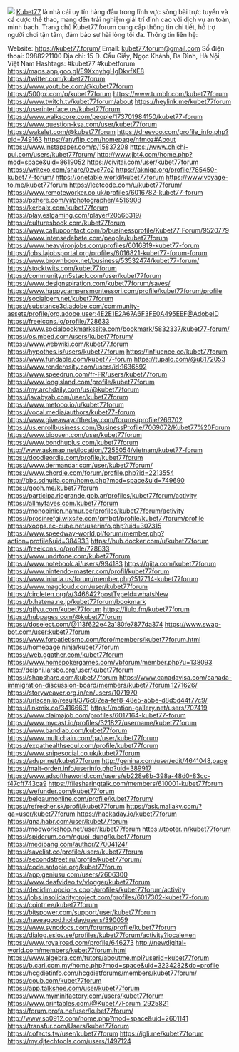 ![](https://g0v.hackmd.io/_uploads/SyKKbqVFkx.png)
<a href="https://kubet77.forum/">Kubet77</a> là nhà cái uy tín hàng đầu trong lĩnh vực sòng bài trực tuyến và cá cược thể thao, mang đến trải nghiệm giải trí đỉnh cao với dịch vụ an toàn, minh bạch. Trang chủ Kubet77.forum cung cấp thông tin chi tiết, hỗ trợ người chơi tận tâm, đảm bảo sự hài lòng tối đa.
Thông tin liên hệ:

Website: <a href="https://kubet77.forum/">https://kubet77.forum/</a>
Email: kubet77.forum@gmail.com
Số điện thoại: 0988221100
Địa chỉ: 15 Đ. Cầu Giấy, Ngọc Khánh, Ba Đình, Hà Nội, Việt Nam
Hashtags: #kubet77 #kubetforum
<a href="https://maps.app.goo.gl/E9XxnyhgHgDkvfXE8">https://maps.app.goo.gl/E9XxnyhgHgDkvfXE8</a>
<a href="https://twitter.com/kubet77forum">https://twitter.com/kubet77forum</a>
<a href="https://www.youtube.com/@kubet77forum">https://www.youtube.com/@kubet77forum</a>
<a href="https://500px.com/p/kubet77forum">https://500px.com/p/kubet77forum</a>
<a href="https://www.tumblr.com/kubet77forum">https://www.tumblr.com/kubet77forum</a>
<a href="https://www.twitch.tv/kubet77forum/about">https://www.twitch.tv/kubet77forum/about</a>
<a href="https://heylink.me/kubet77forum">https://heylink.me/kubet77forum</a>
<a href="https://userinterface.us/kubet77forum">https://userinterface.us/kubet77forum</a>
<a href="https://www.walkscore.com/people/173701984150/kubet77-forum">https://www.walkscore.com/people/173701984150/kubet77-forum</a>
<a href="https://www.question-ksa.com/user/kubet77forum">https://www.question-ksa.com/user/kubet77forum</a>
<a href="https://wakelet.com/@kubet77forum">https://wakelet.com/@kubet77forum</a>
<a href="https://dreevoo.com/profile_info.php?pid=749163">https://dreevoo.com/profile_info.php?pid=749163</a>
<a href="https://anyflip.com/homepage/nfmoz#About">https://anyflip.com/homepage/nfmoz#About</a>
<a href="https://www.instapaper.com/p/15837208">https://www.instapaper.com/p/15837208</a>
<a href="https://www.chichi-pui.com/users/kubet77forum/">https://www.chichi-pui.com/users/kubet77forum/</a>
<a href="http://www.jbt4.com/home.php?mod=space&uid=8619052">http://www.jbt4.com/home.php?mod=space&uid=8619052</a>
<a href="https://civitai.com/user/kubet77forum">https://civitai.com/user/kubet77forum</a>
<a href="https://writexo.com/share/0zvc77c2">https://writexo.com/share/0zvc77c2</a>
<a href="https://akniga.org/profile/785450-kubet77-forum/">https://akniga.org/profile/785450-kubet77-forum/</a>
<a href="https://onetable.world/kubet77forum">https://onetable.world/kubet77forum</a>
<a href="https://www.voyage-to.me/kubet77forum">https://www.voyage-to.me/kubet77forum</a>
<a href="https://leetcode.com/u/kubet77forum/">https://leetcode.com/u/kubet77forum/</a>
<a href="https://www.remoteworker.co.uk/profiles/6016782-kubet77-forum">https://www.remoteworker.co.uk/profiles/6016782-kubet77-forum</a>
<a href="https://pxhere.com/vi/photographer/4516908">https://pxhere.com/vi/photographer/4516908</a>
<a href="https://kerbalx.com/kubet77forum">https://kerbalx.com/kubet77forum</a>
<a href="https://play.eslgaming.com/player/20566319/">https://play.eslgaming.com/player/20566319/</a>
<a href="https://culturesbook.com/kubet77forum">https://culturesbook.com/kubet77forum</a>
<a href="https://www.callupcontact.com/b/businessprofile/Kubet77_Forum/9520779">https://www.callupcontact.com/b/businessprofile/Kubet77_Forum/9520779</a>
<a href="https://www.intensedebate.com/people/kubet77forum">https://www.intensedebate.com/people/kubet77forum</a>
<a href="https://www.heavyironjobs.com/profiles/6016819-kubet77-forum">https://www.heavyironjobs.com/profiles/6016819-kubet77-forum</a>
<a href="https://jobs.lajobsportal.org/profiles/6016821-kubet77-forum-forum">https://jobs.lajobsportal.org/profiles/6016821-kubet77-forum-forum</a>
<a href="https://www.brownbook.net/business/53532474/kubet77-forum/">https://www.brownbook.net/business/53532474/kubet77-forum/</a>
<a href="https://stocktwits.com/kubet77forum">https://stocktwits.com/kubet77forum</a>
<a href="https://community.m5stack.com/user/kubet77forum">https://community.m5stack.com/user/kubet77forum</a>
<a href="https://www.designspiration.com/kubet77forum/saves/">https://www.designspiration.com/kubet77forum/saves/</a>
<a href="https://www.happycampersmontessori.com/profile/kubet77forum/profile">https://www.happycampersmontessori.com/profile/kubet77forum/profile</a>
<a href="https://socialgem.net/kubet77forum">https://socialgem.net/kubet77forum</a>
<a href="https://substance3d.adobe.com/community-assets/profile/org.adobe.user:4E2E1E2A67A6F3FE0A495EEF@AdobeID">https://substance3d.adobe.com/community-assets/profile/org.adobe.user:4E2E1E2A67A6F3FE0A495EEF@AdobeID</a>
<a href="https://freeicons.io/profile/728633">https://freeicons.io/profile/728633</a>
<a href="https://www.socialbookmarkssite.com/bookmark/5832337/kubet77-forum/">https://www.socialbookmarkssite.com/bookmark/5832337/kubet77-forum/</a>
<a href="https://os.mbed.com/users/kubet77forum/">https://os.mbed.com/users/kubet77forum/</a>
<a href="https://www.webwiki.com/kubet77.forum">https://www.webwiki.com/kubet77.forum</a>
<a href="https://hypothes.is/users/kubet77forum">https://hypothes.is/users/kubet77forum</a>
<a href="https://influence.co/kubet77forum">https://influence.co/kubet77forum</a>
<a href="https://www.fundable.com/kubet77-forum">https://www.fundable.com/kubet77-forum</a>
<a href="https://tupalo.com/@u8172053">https://tupalo.com/@u8172053</a>
<a href="https://www.renderosity.com/users/id:1636592">https://www.renderosity.com/users/id:1636592</a>
<a href="https://www.speedrun.com/fr-FR/users/kubet77forum">https://www.speedrun.com/fr-FR/users/kubet77forum</a>
<a href="https://www.longisland.com/profile/kubet77forum">https://www.longisland.com/profile/kubet77forum</a>
<a href="https://my.archdaily.com/us/@kubet77forum">https://my.archdaily.com/us/@kubet77forum</a>
<a href="https://javabyab.com/user/kubet77forum">https://javabyab.com/user/kubet77forum</a>
<a href="https://www.metooo.io/u/kubet77forum">https://www.metooo.io/u/kubet77forum</a>
<a href="https://vocal.media/authors/kubet77-forum">https://vocal.media/authors/kubet77-forum</a>
<a href="https://www.giveawayoftheday.com/forums/profile/266702">https://www.giveawayoftheday.com/forums/profile/266702</a>
<a href="https://us.enrollbusiness.com/BusinessProfile/7069072/Kubet77%20Forum">https://us.enrollbusiness.com/BusinessProfile/7069072/Kubet77%20Forum</a>
<a href="https://www.bigoven.com/user/kubet77forum">https://www.bigoven.com/user/kubet77forum</a>
<a href="https://www.bondhuplus.com/kubet77forum">https://www.bondhuplus.com/kubet77forum</a>
<a href="http://www.askmap.net/location/7255054/vietnam/kubet77-forum">http://www.askmap.net/location/7255054/vietnam/kubet77-forum</a>
<a href="https://doodleordie.com/profile/kubet77forum">https://doodleordie.com/profile/kubet77forum</a>
<a href="https://www.dermandar.com/user/kubet77forum/">https://www.dermandar.com/user/kubet77forum/</a>
<a href="https://www.chordie.com/forum/profile.php?id=2213554">https://www.chordie.com/forum/profile.php?id=2213554</a>
<a href="http://bbs.sdhuifa.com/home.php?mod=space&uid=749690">http://bbs.sdhuifa.com/home.php?mod=space&uid=749690</a>
<a href="https://qooh.me/kubet77forum">https://qooh.me/kubet77forum</a>
<a href="https://participa.riogrande.gob.ar/profiles/kubet77forum/activity">https://participa.riogrande.gob.ar/profiles/kubet77forum/activity</a>
<a href="https://allmyfaves.com/kubet77forum">https://allmyfaves.com/kubet77forum</a>
<a href="https://monopinion.namur.be/profiles/kubet77forum/activity">https://monopinion.namur.be/profiles/kubet77forum/activity</a>
<a href="https://prosinrefgi.wixsite.com/pmbpf/profile/kubet77forum/profile">https://prosinrefgi.wixsite.com/pmbpf/profile/kubet77forum/profile</a>
<a href="https://xoops.ec-cube.net/userinfo.php?uid=307315">https://xoops.ec-cube.net/userinfo.php?uid=307315</a>
<a href="https://www.speedway-world.pl/forum/member.php?action=profile&uid=384933">https://www.speedway-world.pl/forum/member.php?action=profile&uid=384933</a>
<a href="https://hub.docker.com/u/kubet77forum">https://hub.docker.com/u/kubet77forum</a>
<a href="https://freeicons.io/profile/728633">https://freeicons.io/profile/728633</a>
<a href="https://www.undrtone.com/kubet77forum">https://www.undrtone.com/kubet77forum</a>
<a href="https://www.notebook.ai/users/994183">https://www.notebook.ai/users/994183</a>
<a href="https://qiita.com/kubet77forum">https://qiita.com/kubet77forum</a>
<a href="https://www.nintendo-master.com/profil/kubet77forum">https://www.nintendo-master.com/profil/kubet77forum</a>
<a href="https://www.iniuria.us/forum/member.php?517714-kubet77forum">https://www.iniuria.us/forum/member.php?517714-kubet77forum</a>
<a href="https://www.magcloud.com/user/kubet77forum">https://www.magcloud.com/user/kubet77forum</a>
<a href="https://circleten.org/a/346642?postTypeId=whatsNew">https://circleten.org/a/346642?postTypeId=whatsNew</a>
<a href="https://b.hatena.ne.jp/kubet77forum/bookmark">https://b.hatena.ne.jp/kubet77forum/bookmark</a>
<a href="https://gifyu.com/kubet77forum">https://gifyu.com/kubet77forum</a>
<a href="https://liulo.fm/kubet77forum">https://liulo.fm/kubet77forum</a>
<a href="https://hubpages.com/@kubet77forum">https://hubpages.com/@kubet77forum</a>
<a href="https://doselect.com/@113f622e42a180fe7877da374">https://doselect.com/@113f622e42a180fe7877da374</a>
<a href="https://www.swap-bot.com/user:kubet77forum">https://www.swap-bot.com/user:kubet77forum</a>
<a href="https://www.foroatletismo.com/foro/members/kubet77forum.html">https://www.foroatletismo.com/foro/members/kubet77forum.html</a>
<a href="https://homepage.ninja/kubet77forum">https://homepage.ninja/kubet77forum</a>
<a href="https://web.ggather.com/kubet77forum">https://web.ggather.com/kubet77forum</a>
<a href="https://www.homepokergames.com/vbforum/member.php?u=138093">https://www.homepokergames.com/vbforum/member.php?u=138093</a>
<a href="http://delphi.larsbo.org/user/kubet77forum">http://delphi.larsbo.org/user/kubet77forum</a>
<a href="https://shapshare.com/kubet77forum">https://shapshare.com/kubet77forum</a>
<a href="https://www.canadavisa.com/canada-immigration-discussion-board/members/kubet77forum.1271626/">https://www.canadavisa.com/canada-immigration-discussion-board/members/kubet77forum.1271626/</a>
<a href="https://storyweaver.org.in/en/users/1071970">https://storyweaver.org.in/en/users/1071970</a>
<a href="https://urlscan.io/result/376c82ea-fef8-48e5-a5be-d8d5d44f77c9/">https://urlscan.io/result/376c82ea-fef8-48e5-a5be-d8d5d44f77c9/</a>
<a href="https://linkmix.co/34166631">https://linkmix.co/34166631</a>
<a href="https://motion-gallery.net/users/707419">https://motion-gallery.net/users/707419</a>
<a href="https://www.claimajob.com/profiles/6017164-kubet77-forum">https://www.claimajob.com/profiles/6017164-kubet77-forum</a>
<a href="https://www.mycast.io/profiles/321827/username/kubet77forum">https://www.mycast.io/profiles/321827/username/kubet77forum</a>
<a href="https://www.bandlab.com/kubet77forum">https://www.bandlab.com/kubet77forum</a>
<a href="https://www.multichain.com/qa/user/kubet77forum">https://www.multichain.com/qa/user/kubet77forum</a>
<a href="https://expathealthseoul.com/profile/kubet77forum">https://expathealthseoul.com/profile/kubet77forum</a>
<a href="https://www.snipesocial.co.uk/kubet77forum">https://www.snipesocial.co.uk/kubet77forum</a>
<a href="https://advpr.net/kubet77forum">https://advpr.net/kubet77forum</a>
<a href="http://genina.com/user/edit/4641048.page">http://genina.com/user/edit/4641048.page</a>
<a href="https://malt-orden.info/userinfo.php?uid=389917">https://malt-orden.info/userinfo.php?uid=389917</a>
<a href="https://www.adsoftheworld.com/users/eb228e8b-398a-48d0-83cc-f47cff743ca9">https://www.adsoftheworld.com/users/eb228e8b-398a-48d0-83cc-f47cff743ca9</a>
<a href="https://filesharingtalk.com/members/610001-kubet77forum">https://filesharingtalk.com/members/610001-kubet77forum</a>
<a href="https://wefunder.com/kubet77forum">https://wefunder.com/kubet77forum</a>
<a href="https://belgaumonline.com/profile/kubet77forum/">https://belgaumonline.com/profile/kubet77forum/</a>
<a href="https://refresher.sk/profil/kubet77forum">https://refresher.sk/profil/kubet77forum</a>
<a href="https://ask.mallaky.com/?qa=user/kubet77forum">https://ask.mallaky.com/?qa=user/kubet77forum</a>
<a href="https://hackaday.io/kubet77forum">https://hackaday.io/kubet77forum</a>
<a href="https://qna.habr.com/user/kubet77forum">https://qna.habr.com/user/kubet77forum</a>
<a href="https://modworkshop.net/user/kubet77forum">https://modworkshop.net/user/kubet77forum</a>
<a href="https://tooter.in/kubet77forum">https://tooter.in/kubet77forum</a>
<a href="https://spiderum.com/nguoi-dung/kubet77forum">https://spiderum.com/nguoi-dung/kubet77forum</a>
<a href="https://medibang.com/author/27004124/">https://medibang.com/author/27004124/</a>
<a href="https://savelist.co/profile/users/kubet77forum">https://savelist.co/profile/users/kubet77forum</a>
<a href="https://secondstreet.ru/profile/kubet77forum/">https://secondstreet.ru/profile/kubet77forum/</a>
<a href="https://code.antopie.org/kubet77forum">https://code.antopie.org/kubet77forum</a>
<a href="https://app.geniusu.com/users/2606300">https://app.geniusu.com/users/2606300</a>
<a href="https://www.deafvideo.tv/vlogger/kubet77forum">https://www.deafvideo.tv/vlogger/kubet77forum</a>
<a href="https://decidim.opcions.coop/profiles/kubet77forum/activity">https://decidim.opcions.coop/profiles/kubet77forum/activity</a>
<a href="https://jobs.insolidarityproject.com/profiles/6017302-kubet77-forum">https://jobs.insolidarityproject.com/profiles/6017302-kubet77-forum</a>
<a href="https://cointr.ee/kubet77forum">https://cointr.ee/kubet77forum</a>
<a href="https://bitspower.com/support/user/kubet77forum">https://bitspower.com/support/user/kubet77forum</a>
<a href="https://haveagood.holiday/users/390059">https://haveagood.holiday/users/390059</a>
<a href="https://www.syncdocs.com/forums/profile/kubet77forum">https://www.syncdocs.com/forums/profile/kubet77forum</a>
<a href="https://dialog.eslov.se/profiles/kubet77forum/activity?locale=en">https://dialog.eslov.se/profiles/kubet77forum/activity?locale=en</a>
<a href="https://www.royalroad.com/profile/646273">https://www.royalroad.com/profile/646273</a>
<a href="http://newdigital-world.com/members/kubet77forum.html">http://newdigital-world.com/members/kubet77forum.html</a>
<a href="https://www.algebra.com/tutors/aboutme.mpl?userid=kubet77forum">https://www.algebra.com/tutors/aboutme.mpl?userid=kubet77forum</a>
<a href="https://b.cari.com.my/home.php?mod=space&uid=3234282&do=profile">https://b.cari.com.my/home.php?mod=space&uid=3234282&do=profile</a>
<a href="https://hcgdietinfo.com/hcgdietforums/members/kubet77forum/">https://hcgdietinfo.com/hcgdietforums/members/kubet77forum/</a>
<a href="https://coub.com/kubet77forum">https://coub.com/kubet77forum</a>
<a href="https://app.talkshoe.com/user/kubet77forum">https://app.talkshoe.com/user/kubet77forum</a>
<a href="https://www.myminifactory.com/users/kubet77forum">https://www.myminifactory.com/users/kubet77forum</a>
<a href="https://www.printables.com/@Kubet77Forum_2925821">https://www.printables.com/@Kubet77Forum_2925821</a>
<a href="https://forum.profa.ne/user/kubet77forum/">https://forum.profa.ne/user/kubet77forum/</a>
<a href="http://www.so0912.com/home.php?mod=space&uid=2601141">http://www.so0912.com/home.php?mod=space&uid=2601141</a>
<a href="https://transfur.com/Users/kubet77forum">https://transfur.com/Users/kubet77forum</a>
<a href="https://cofacts.tw/user/kubet77forum">https://cofacts.tw/user/kubet77forum</a>
<a href="https://igli.me/kubet77forum">https://igli.me/kubet77forum</a>
<a href="https://my.djtechtools.com/users/1497124">https://my.djtechtools.com/users/1497124</a>

